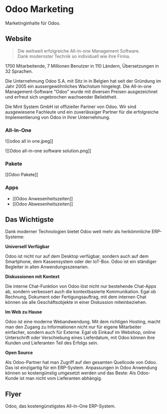 # Odoo Marketing

Marketinginhalte für Odoo.

## Website

> Die weltweit erfolgreiche All-in-one Management Software.  
Dank modernster Technik so individuell wie ihre Firma.

1700 Mitarbeitende, 7 Millionen Benutzer in 110 Ländern, Übersetzungen in 32 Sprachen.

Die Unternehmung Odoo S.A. mit Sitz in in Belgien hat seit der Gründung im Jahr 2005 ein aussergewöhnliches Wachstum hingelegt. Die All-in-one Management-Software "Odoo" wurde mit diversen Preisen ausgezeichnet und erfreut sich ungebrochen wachsender Beliebtheit.  

Die Mint System GmbH ist offizieller Partner von Odoo. Wir sind ausgewiesene Fachleute und ein zuverlässiger Partner für die erfolgreiche Implementierung von Odoo in Ihrer Unternehmung.

### All-In-One

![[odoo all in one.jpeg]]

![[Odoo all-in-one software solution.png]]

### Pakete

[[Odoo Pakete]]

### Apps

* [[Odoo Anwesenheitszeiten]]
* [[Odoo Abwesenheitszeiten]]

## Das Wichtigste

Dank moderner Technologien bietet Odoo weit mehr als herkömmliche ERP-Systeme:

**Universell Verfügbar**

Odoo ist nicht nur auf dem Desktop verfügbar, sondern auch auf dem Smartphone, dem Kassensystem oder der IoT-Box. Odoo ist ein ständiger Begleiter in allen Anwendungsszenarien.

**Diskussionen mit Kontext**

Die interne Chat-Funktion von Odoo löst nicht nur bestehende Chat-Apps ab, sondern verbessert auch die kontextbasierte Kommunikation. Egal ob Rechnung, Dokument oder Fertigungsauftrag, mit dem internen Chat können sie alle Geschäftsobjekte in einer Diskussion miteinbeziehen.

**Im Web zu Hause**

Odoo ist eine moderne Webandwendung. Mit dem richtigen Hosting, macht man den Zugang zu Informationen nicht nur für eigene Mitarbeiter einfacher, sondern auch für Externe. Egal ob Einkauf im Webshop, online Unterschrift oder Verschiebung eines Lieferdatum, mit Odoo können ihre Kunden und Lieferanten Teil des Erfolgs sein.

**Open Source**

Als Odoo-Partner hat man Zugriff auf den gesamten Quellcode von Odoo. Das ist einzigartig für ein ERP-System. Anpassungen in Odoo Anwendung können so kostengünstig umgesetzt werden und das Beste: Als Odoo-Kunde ist man nicht vom Lieferanten abhängig.

## Flyer

Odoo, das kostengünstigstes All-In-One ERP-System.
